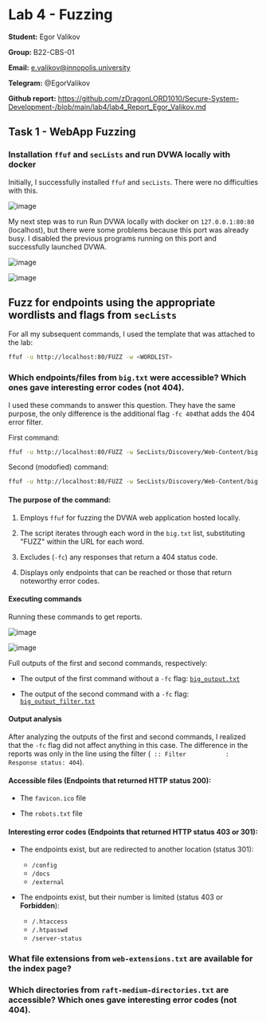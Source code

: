 # Lab 4 - Fuzzing

**Student:** Egor Valikov

**Group:** B22-CBS-01

**Email:** e.valikov@innopolis.university

**Telegram:** @EgorValikov

**Github report:** https://github.com/zDragonLORD1010/Secure-System-Development-/blob/main/lab4/lab4_Report_Egor_Valikov.md

## Task 1 - WebApp Fuzzing

### Installation `ffuf` and `secLists` and run DVWA locally with docker

Initially, I successfully installed `ffuf` and `secLists`. There were no difficulties with this.

![image](https://github.com/user-attachments/assets/474b559c-4589-4f25-9f92-dde7420ca26a)

My next step was to run Run DVWA locally with docker on `127.0.0.1:80:80` (localhost), but there were some problems because this port was already busy. I disabled the previous programs running on this port and successfully launched DVWA.

![image](https://github.com/user-attachments/assets/6d72d036-ef09-4125-bead-7c8d18da5f2c)

![image](https://github.com/user-attachments/assets/a84eae6d-f116-45d9-a5df-c08b0cbe98b3)

## Fuzz for endpoints using the appropriate wordlists and flags from `secLists`

For all my subsequent commands, I used the template that was attached to the lab:

```bash
ffuf -u http://localhost:80/FUZZ -w <WORDLIST>
```

### Which endpoints/files from `big.txt` were accessible? Which ones gave interesting error codes (not 404).

I used these commands to answer this question. They have the same purpose, the only difference is the additional flag `-fc 404`that adds the 404 error filter.

First command:

```bash
ffuf -u http://localhost:80/FUZZ -w SecLists/Discovery/Web-Content/big.txt
```

Second (modofied) command:

```bash
ffuf -u http://localhost:80/FUZZ -w SecLists/Discovery/Web-Content/big.txt -fc 404
```

#### The purpose of the command:

1. Employs `ffuf` for fuzzing the DVWA web application hosted locally.

2. The script iterates through each word in the `big.txt` list, substituting "FUZZ" within the URL for each word.

3. Excludes (`-fc`) any responses that return a 404 status code.

4. Displays only endpoints that can be reached or those that return noteworthy error codes.

#### Executing commands

Running these commands to get reports.

![image](https://github.com/user-attachments/assets/14258134-f480-4db0-9c62-5da561821f57)

![image](https://github.com/user-attachments/assets/6214f7ec-813c-4886-a825-28c1c5583649)

Full outputs of the first and second commands, respectively:

- The output of the first command without a `-fc` flag: [`big_output.txt`](https://github.com/zDragonLORD1010/Secure-System-Development-/blob/main/lab4/task1_output/big_output.txt)

- The output of the second command with a `-fc` flag: [`big_output_filter.txt`](https://github.com/zDragonLORD1010/Secure-System-Development-/blob/main/lab4/task1_output/big_output_filter.txt)

#### Output analysis

After analyzing the outputs of the first and second commands, I realized that the `-fc` flag did not affect anything in this case. The difference in the reports was only in the line using the filter (` :: Filter           : Response status: 404`).

#### Accessible files (Endpoints that returned HTTP status 200):

- The `favicon.ico` file

- The `robots.txt` file

#### Interesting error codes (Endpoints that returned HTTP status 403 or 301):

- The endpoints exist, but are redirected to another location (status 301):
  - `/config`
  - `/docs`
  - `/external`

- The endpoints exist, but their number is limited (status 403 or **Forbidden**):
  - `/.htaccess`
  - `/.htpasswd`
  - `/server-status`

### What file extensions from `web-extensions.txt` are available for the index page?




### Which directories from `raft-medium-directories.txt` are accessible? Which ones gave interesting error codes (not 404).





